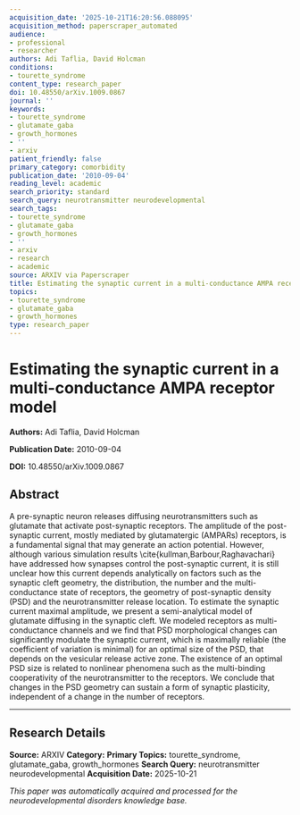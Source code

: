 ```yaml
---
acquisition_date: '2025-10-21T16:20:56.088095'
acquisition_method: paperscraper_automated
audience:
- professional
- researcher
authors: Adi Taflia, David Holcman
conditions:
- tourette_syndrome
content_type: research_paper
doi: 10.48550/arXiv.1009.0867
journal: ''
keywords:
- tourette_syndrome
- glutamate_gaba
- growth_hormones
- ''
- arxiv
patient_friendly: false
primary_category: comorbidity
publication_date: '2010-09-04'
reading_level: academic
search_priority: standard
search_query: neurotransmitter neurodevelopmental
search_tags:
- tourette_syndrome
- glutamate_gaba
- growth_hormones
- ''
- arxiv
- research
- academic
source: ARXIV via Paperscraper
title: Estimating the synaptic current in a multi-conductance AMPA receptor model
topics:
- tourette_syndrome
- glutamate_gaba
- growth_hormones
type: research_paper
---
```


# Estimating the synaptic current in a multi-conductance AMPA receptor model

**Authors:** Adi Taflia, David Holcman

**Publication Date:** 2010-09-04

**DOI:** 10.48550/arXiv.1009.0867

## Abstract

A pre-synaptic neuron releases diffusing neurotransmitters such as glutamate that activate post-synaptic receptors. The amplitude of the post-synaptic current, mostly mediated by glutamatergic (AMPARs) receptors, is a fundamental signal that may generate an action potential. However, although various simulation results \cite{kullman,Barbour,Raghavachari} have addressed how synapses control the post-synaptic current, it is still unclear how this current depends analytically on factors such as the synaptic cleft geometry, the distribution, the number and the multi-conductance state of receptors, the geometry of post-synaptic density (PSD) and the neurotransmitter release location. To estimate the synaptic current maximal amplitude, we present a semi-analytical model of glutamate diffusing in the synaptic cleft. We modeled receptors as multi-conductance channels and we find that PSD morphological changes can significantly modulate the synaptic current, which is maximally reliable (the coefficient of variation is minimal) for an optimal size of the PSD, that depends on the vesicular release active zone. The existence of an optimal PSD size is related to nonlinear phenomena such as the multi-binding cooperativity of the neurotransmitter to the receptors. We conclude that changes in the PSD geometry can sustain a form of synaptic plasticity, independent of a change in the number of receptors.

---

## Research Details

**Source:** ARXIV
**Category:** 
**Primary Topics:** tourette_syndrome, glutamate_gaba, growth_hormones
**Search Query:** neurotransmitter neurodevelopmental
**Acquisition Date:** 2025-10-21

*This paper was automatically acquired and processed for the neurodevelopmental disorders knowledge base.*
